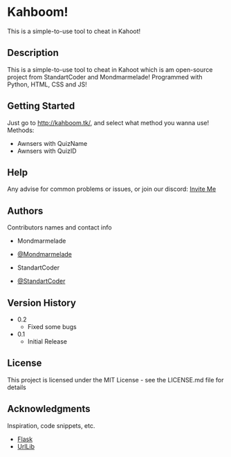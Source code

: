 # Kahboom!

This is a simple-to-use tool to cheat in Kahoot!

## Description

This is a simple-to-use tool to cheat in Kahoot which is am open-source project
from StandartCoder and Mondmarmelade! Programmed with Python, HTML, CSS and JS!

## Getting Started

Just go to http://kahboom.tk/, and select what method you wanna use!
Methods:
 - Awnsers with QuizName
 - Awnsers with QuizID


## Help

Any advise for common problems or issues, or join our discord: [Invite Me](https://dsc.gg/kahboom)

## Authors

Contributors names and contact info

* Mondmarmelade
* [@Mondmarmelade](https://github.com/Mondmarmelade)

* StandartCoder
* [@StandartCoder](https://github.com/StandartCoder)

## Version History

* 0.2
    * Fixed some bugs
* 0.1
    * Initial Release

## License

This project is licensed under the MIT License - see the LICENSE.md file for details

## Acknowledgments

Inspiration, code snippets, etc.
* [Flask](https://palletsprojects.com/p/flask/)
* [UrlLib](https://urllib3.readthedocs.io/en/stable/)